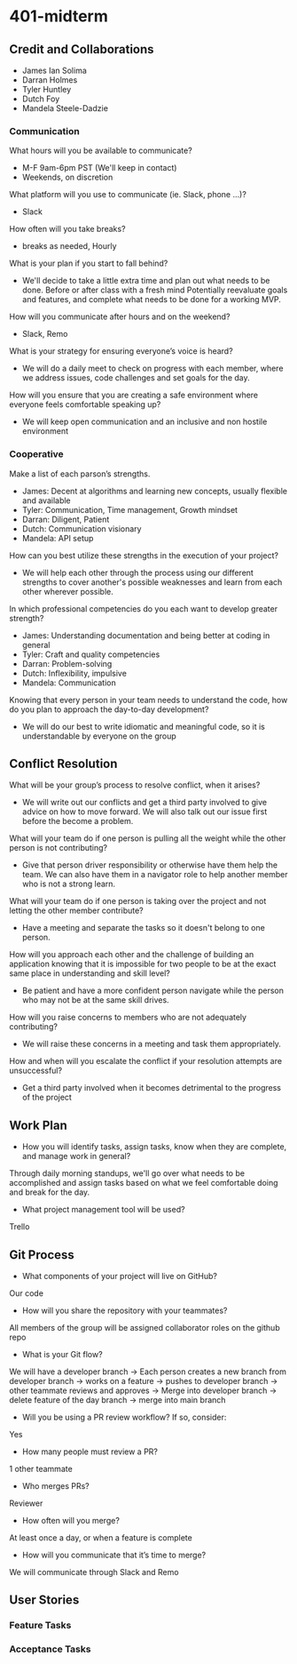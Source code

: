 # 401-midterm

## Credit and Collaborations

- James Ian Solima
- Darran Holmes
- Tyler Huntley
- Dutch Foy
- Mandela Steele-Dadzie

### Communication

What hours will you be available to communicate?

- M-F 9am-6pm PST (We'll keep in contact)
- Weekends, on discretion

What platform will you use to communicate (ie. Slack, phone …)?

- Slack

How often will you take breaks?

- breaks as needed, Hourly

What is your plan if you start to fall behind?

- We'll decide to take a little extra time and plan out what needs to be done. Before or after class with a fresh mind
Potentially reevaluate goals and features, and complete what needs to be done for a working MVP.

How will you communicate after hours and on the weekend?

- Slack, Remo

What is your strategy for ensuring everyone’s voice is heard?

- We will do a daily meet to check on progress with each member, where we address issues, code challenges and set goals for the day.

How will you ensure that you are creating a safe environment where everyone feels comfortable speaking up?

- We will keep open communication and an inclusive and non hostile environment

### Cooperative

Make a list of each parson’s strengths.

- James: Decent at algorithms and learning new concepts, usually flexible and available
- Tyler: Communication, Time management, Growth mindset
- Darran: Diligent, Patient
- Dutch: Communication visionary
- Mandela: API setup


How can you best utilize these strengths in the execution of your project?

- We will help each other through the process using our different strengths to cover another's possible weaknesses and learn from each other wherever possible. 

In which professional competencies do you each want to develop greater strength?

- James: Understanding documentation and being better at coding in general
- Tyler: Craft and quality competencies
- Darran: Problem-solving
- Dutch: Inflexibility, impulsive
- Mandela: Communication

Knowing that every person in your team needs to understand the code, how do you plan to approach the day-to-day development?

- We will do our best to write idiomatic and meaningful code, so it is understandable by everyone on the group

## Conflict Resolution

What will be your group’s process to resolve conflict, when it arises?

- We will write out our conflicts and get a third party involved to give advice on how to move forward. We will also talk out our issue first before the become a problem.

What will your team do if one person is pulling all the weight while the other person is not contributing?

- Give that person driver responsibility or otherwise have them help the team. We can also have them in a navigator role to help another member who is not a strong learn.

What will your team do if one person is taking over the project and not letting the other member contribute?

- Have a meeting and separate the tasks so it doesn't belong to one person. 

How will you approach each other and the challenge of building an application knowing that it is impossible for two people to be at the exact same place in understanding and skill level?

- Be patient and have a more confident person navigate while the person who may not be at the same skill drives.

How will you raise concerns to members who are not adequately contributing?

- We will raise these concerns in a meeting and task them appropriately.

How and when will you escalate the conflict if your resolution attempts are unsuccessful?

- Get a third party involved when it becomes detrimental to the progress of the project

## Work Plan

- How you will identify tasks, assign tasks, know when they are complete, and manage work in general?

Through daily morning standups, we'll go over what needs to be accomplished and assign tasks based on what we feel comfortable doing and break for the day.

- What project management tool will be used?

Trello

## Git Process

- What components of your project will live on GitHub?

Our code

- How will you share the repository with your teammates?

All members of the group will be assigned collaborator roles on the github repo

- What is your Git flow?

We will have a developer branch -> 
Each person creates a new branch from developer branch -> 
works on a feature -> pushes to developer branch -> 
other teammate reviews and approves -> 
Merge into developer branch -> 
delete feature of the day branch -> 
merge into main branch

- Will you be using a PR review workflow? If so, consider:

Yes

  - How many people must review a PR?
  
  1 other teammate
  
  - Who merges PRs?
  
  Reviewer
  
  - How often will you merge?
  
  At least once a day, or when a feature is complete
  
  - How will you communicate that it’s time to merge?
  
  We will communicate through Slack and Remo

## User Stories


### Feature Tasks


### Acceptance Tasks



